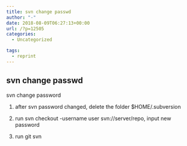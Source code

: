 ```yaml
---
title: svn change passwd
author: "-"
date: 2018-08-09T06:27:13+00:00
url: /?p=12505
categories:
  - Uncategorized

tags:
  - reprint
---
```

## svn change passwd
svn change password
  
1. after svn password changed, delete the folder $HOME/.subversion
  
2. run svn checkout -username user svn://server/repo, input new password
  
3. run git svn